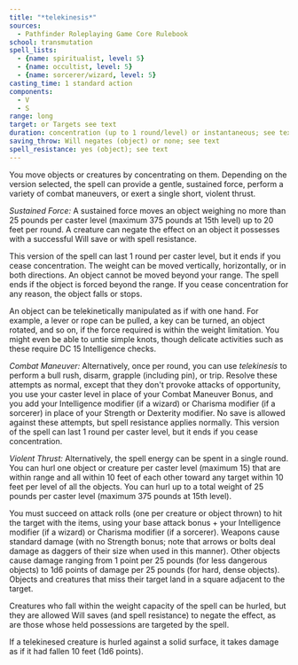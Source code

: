 ```yaml
---
title: "*telekinesis*"
sources:
  - Pathfinder Roleplaying Game Core Rulebook
school: transmutation
spell_lists:
  - {name: spiritualist, level: 5}
  - {name: occultist, level: 5}
  - {name: sorcerer/wizard, level: 5}
casting_time: 1 standard action
components:
  - V
  - S
range: long
target: or Targets see text
duration: concentration (up to 1 round/level) or instantaneous; see text
saving_throw: Will negates (object) or none; see text
spell_resistance: yes (object); see text
---
```


You move objects or creatures by concentrating on them. Depending on the version selected, the spell can provide a gentle, sustained force, perform a variety of combat maneuvers, or exert a single short, violent thrust.

*Sustained Force:* A sustained force moves an object weighing no more than 25 pounds per caster level (maximum 375 pounds at 15th level) up to 20 feet per round. A creature can negate the effect on an object it possesses with a successful Will save or with spell resistance.

This version of the spell can last 1 round per caster level, but it ends if you cease concentration. The weight can be moved vertically, horizontally, or in both directions. An object cannot be moved beyond your range. The spell ends if the object is forced beyond the range. If you cease concentration for any reason, the object falls or stops.

An object can be telekinetically manipulated as if with one hand. For example, a lever or rope can be pulled, a key can be turned, an object rotated, and so on, if the force required is within the weight limitation. You might even be able to untie simple knots, though delicate activities such as these require DC 15 Intelligence checks.

*Combat Maneuver:* Alternatively, once per round, you can use *telekinesis* to perform a bull rush, disarm, grapple (including pin), or trip. Resolve these attempts as normal, except that they don't provoke attacks of opportunity, you use your caster level in place of your Combat Maneuver Bonus, and you add your Intelligence modifier (if a wizard) or Charisma modifier (if a sorcerer) in place of your Strength or Dexterity modifier. No save is allowed against these attempts, but spell resistance applies normally. This version of the spell can last 1 round per caster level, but it ends if you cease concentration.

*Violent Thrust:* Alternatively, the spell energy can be spent in a single round. You can hurl one object or creature per caster level (maximum 15) that are within range and all within 10 feet of each other toward any target within 10 feet per level of all the objects. You can hurl up to a total weight of 25 pounds per caster level (maximum 375 pounds at 15th level).

You must succeed on attack rolls (one per creature or object thrown) to hit the target with the items, using your base attack bonus + your Intelligence modifier (if a wizard) or Charisma modifier (if a sorcerer). Weapons cause standard damage (with no Strength bonus; note that arrows or bolts deal damage as daggers of their size when used in this manner). Other objects cause damage ranging from 1 point per 25 pounds (for less dangerous objects) to 1d6 points of damage per 25 pounds (for hard, dense objects). Objects and creatures that miss their target land in a square adjacent to the target.

Creatures who fall within the weight capacity of the spell can be hurled, but they are allowed Will saves (and spell resistance) to negate the effect, as are those whose held possessions are targeted by the spell.

If a telekinesed creature is hurled against a solid surface, it takes damage as if it had fallen 10 feet (1d6 points).


